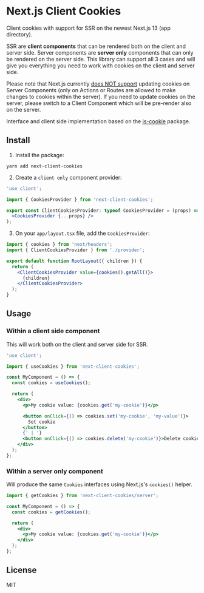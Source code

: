# Next.js Client Cookies

Client cookies with support for SSR on the newest Next.js 13 (app directory).

SSR are **client components** that can be rendered both on the client and server side. Server components are **server only** components that can only be rendered on the server side. This library can support all 3 cases and will give you everything you need to work with cookies on the client and server side.

Please note that Next.js currently [does NOT support](https://nextjs.org/docs/app/api-reference/functions/cookies) updating cookies on Server Components (only on Actions or Routes are allowed to make changes to cookies within the server). If you need to update cookies on the server, please switch to a Client Component which will be pre-render also on the server.

Interface and client side implementation based on the [js-cookie](https://www.npmjs.com/package/js-cookie) package.

## Install

1. Install the package:

```
yarn add next-client-cookies
```

2. Create a `client only` component provider:

```jsx
'use client';

import { CookiesProvider } from 'next-client-cookies';

export const ClientCookiesProvider: typeof CookiesProvider = (props) => (
  <CookiesProvider {...props} />
);
```

3. On your `app/layout.tsx` file, add the `CookiesProvider`:

```jsx
import { cookies } from 'next/headers';
import { ClientCookiesProvider } from './provider';

export default function RootLayout({ children }) {
  return (
    <ClientCookiesProvider value={cookies().getAll()}>
      {children}
    </ClientCookiesProvider>
  );
}
```

## Usage

### Within a client side component

This will work both on the client and server side for SSR.

```jsx
'use client';

import { useCookies } from 'next-client-cookies';

const MyComponent = () => {
  const cookies = useCookies();

  return (
    <div>
      <p>My cookie value: {cookies.get('my-cookie')}</p>

      <button onClick={() => cookies.set('my-cookie', 'my-value')}>
        Set cookie
      </button>
      {' | '}
      <button onClick={() => cookies.delete('my-cookie')}>Delete cookie</button>
    </div>
  );
};
```

### Within a server only component

Will produce the same `Cookies` interfaces using Next.js's `cookies()` helper.

```jsx
import { getCookies } from 'next-client-cookies/server';

const MyComponent = () => {
  const cookies = getCookies();

  return (
    <div>
      <p>My cookie value: {cookies.get('my-cookie')}</p>
    </div>
  );
};
```

## License

MIT

